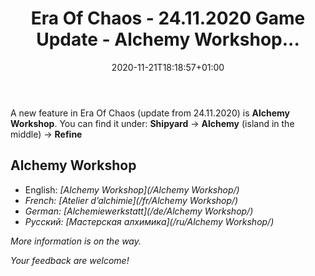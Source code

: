 ﻿---
title: "Era Of Chaos - 24.11.2020 Game Update - Alchemy Workshop..."
date: 2020-11-21T18:18:57+01:00
categories:
  - blog
tags:
  - Update20201124
---

A new feature in Era Of Chaos (update from 24.11.2020) is **Alchemy Workshop**.
You can find it under:
  **Shipyard** -> **Alchemy** (island in the middle) -> **Refine**

## Alchemy Workshop
 
 - English: <i class="fas fa-place-of-worship"/>  [Alchemy Workshop](/Alchemy Workshop/)
 - French: <i class="fas fa-place-of-worship"/>  [Atelier d’alchimie](/fr/Alchemy Workshop/)
 - German: <i class="fas fa-place-of-worship"/>  [Alchemiewerkstatt](/de/Alchemy Workshop/)
 - Русский: <i class="fas fa-place-of-worship"/>  [Мастерская алхимика](/ru/Alchemy Workshop/)

More information is on the way.

Your feedback are welcome!